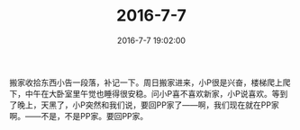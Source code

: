 ﻿---
title: 2016-7-7
date: 2016-7-7 19:02:00
tags:
categories: 爸爸
---
搬家收拾东西小告一段落，补记一下。周日搬家进来，小P很是兴奋，楼梯爬上爬下，中午在大卧室里午觉也睡得很安稳。问小P喜不喜欢新家，小P说喜欢。等到了晚上，天黑了，小P突然和我们说，要回PP家了——啊，我们现在就在PP家啊。——不是，不是PP家。要回PP家。